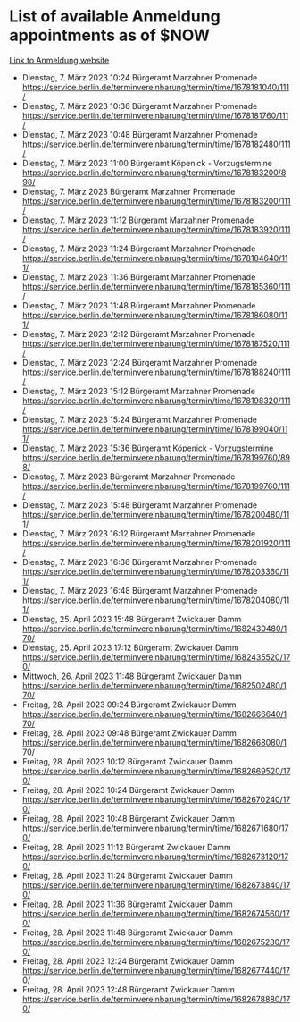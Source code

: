 # List of available Anmeldung appointments as of $NOW
[Link to Anmeldung website](https://service.berlin.de/terminvereinbarung/termin/tag.php?termin=1&anliegen[]=120686&dienstleisterlist=122210,122217,327316,122219,327312,122227,327314,122231,327346,122243,327348,122254,122252,329742,122260,329745,122262,329748,122271,327278,122273,327274,122277,327276,330436,122280,327294,122282,327290,122284,327292,122291,327270,122285,327266,122286,327264,122296,327268,150230,329760,122297,327286,122294,327284,122312,329763,122314,329775,122304,327330,122311,327334,122309,327332,317869,122281,327352,122279,329772,122283,122276,327324,122274,327326,122267,329766,122246,327318,122251,327320,122257,327322,122208,327298,122226,327300&herkunft=http%3A%2F%2Fservice.berlin.de%2Fdienstleistung%2F120686%2F)
- Dienstag, 7. März 2023 10:24 Bürgeramt Marzahner Promenade https://service.berlin.de/terminvereinbarung/termin/time/1678181040/111/
- Dienstag, 7. März 2023 10:36 Bürgeramt Marzahner Promenade https://service.berlin.de/terminvereinbarung/termin/time/1678181760/111/
- Dienstag, 7. März 2023 10:48 Bürgeramt Marzahner Promenade https://service.berlin.de/terminvereinbarung/termin/time/1678182480/111/
- Dienstag, 7. März 2023 11:00 Bürgeramt Köpenick - Vorzugstermine https://service.berlin.de/terminvereinbarung/termin/time/1678183200/898/
- Dienstag, 7. März 2023  Bürgeramt Marzahner Promenade https://service.berlin.de/terminvereinbarung/termin/time/1678183200/111/
- Dienstag, 7. März 2023 11:12 Bürgeramt Marzahner Promenade https://service.berlin.de/terminvereinbarung/termin/time/1678183920/111/
- Dienstag, 7. März 2023 11:24 Bürgeramt Marzahner Promenade https://service.berlin.de/terminvereinbarung/termin/time/1678184640/111/
- Dienstag, 7. März 2023 11:36 Bürgeramt Marzahner Promenade https://service.berlin.de/terminvereinbarung/termin/time/1678185360/111/
- Dienstag, 7. März 2023 11:48 Bürgeramt Marzahner Promenade https://service.berlin.de/terminvereinbarung/termin/time/1678186080/111/
- Dienstag, 7. März 2023 12:12 Bürgeramt Marzahner Promenade https://service.berlin.de/terminvereinbarung/termin/time/1678187520/111/
- Dienstag, 7. März 2023 12:24 Bürgeramt Marzahner Promenade https://service.berlin.de/terminvereinbarung/termin/time/1678188240/111/
- Dienstag, 7. März 2023 15:12 Bürgeramt Marzahner Promenade https://service.berlin.de/terminvereinbarung/termin/time/1678198320/111/
- Dienstag, 7. März 2023 15:24 Bürgeramt Marzahner Promenade https://service.berlin.de/terminvereinbarung/termin/time/1678199040/111/
- Dienstag, 7. März 2023 15:36 Bürgeramt Köpenick - Vorzugstermine https://service.berlin.de/terminvereinbarung/termin/time/1678199760/898/
- Dienstag, 7. März 2023  Bürgeramt Marzahner Promenade https://service.berlin.de/terminvereinbarung/termin/time/1678199760/111/
- Dienstag, 7. März 2023 15:48 Bürgeramt Marzahner Promenade https://service.berlin.de/terminvereinbarung/termin/time/1678200480/111/
- Dienstag, 7. März 2023 16:12 Bürgeramt Marzahner Promenade https://service.berlin.de/terminvereinbarung/termin/time/1678201920/111/
- Dienstag, 7. März 2023 16:36 Bürgeramt Marzahner Promenade https://service.berlin.de/terminvereinbarung/termin/time/1678203360/111/
- Dienstag, 7. März 2023 16:48 Bürgeramt Marzahner Promenade https://service.berlin.de/terminvereinbarung/termin/time/1678204080/111/
- Dienstag, 25. April 2023 15:48 Bürgeramt Zwickauer Damm https://service.berlin.de/terminvereinbarung/termin/time/1682430480/170/
- Dienstag, 25. April 2023 17:12 Bürgeramt Zwickauer Damm https://service.berlin.de/terminvereinbarung/termin/time/1682435520/170/
- Mittwoch, 26. April 2023 11:48 Bürgeramt Zwickauer Damm https://service.berlin.de/terminvereinbarung/termin/time/1682502480/170/
- Freitag, 28. April 2023 09:24 Bürgeramt Zwickauer Damm https://service.berlin.de/terminvereinbarung/termin/time/1682666640/170/
- Freitag, 28. April 2023 09:48 Bürgeramt Zwickauer Damm https://service.berlin.de/terminvereinbarung/termin/time/1682668080/170/
- Freitag, 28. April 2023 10:12 Bürgeramt Zwickauer Damm https://service.berlin.de/terminvereinbarung/termin/time/1682669520/170/
- Freitag, 28. April 2023 10:24 Bürgeramt Zwickauer Damm https://service.berlin.de/terminvereinbarung/termin/time/1682670240/170/
- Freitag, 28. April 2023 10:48 Bürgeramt Zwickauer Damm https://service.berlin.de/terminvereinbarung/termin/time/1682671680/170/
- Freitag, 28. April 2023 11:12 Bürgeramt Zwickauer Damm https://service.berlin.de/terminvereinbarung/termin/time/1682673120/170/
- Freitag, 28. April 2023 11:24 Bürgeramt Zwickauer Damm https://service.berlin.de/terminvereinbarung/termin/time/1682673840/170/
- Freitag, 28. April 2023 11:36 Bürgeramt Zwickauer Damm https://service.berlin.de/terminvereinbarung/termin/time/1682674560/170/
- Freitag, 28. April 2023 11:48 Bürgeramt Zwickauer Damm https://service.berlin.de/terminvereinbarung/termin/time/1682675280/170/
- Freitag, 28. April 2023 12:24 Bürgeramt Zwickauer Damm https://service.berlin.de/terminvereinbarung/termin/time/1682677440/170/
- Freitag, 28. April 2023 12:48 Bürgeramt Zwickauer Damm https://service.berlin.de/terminvereinbarung/termin/time/1682678880/170/
